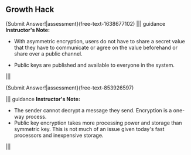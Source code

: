 
## Growth Hack 

{Submit Answer!|assessment}(free-text-1638677102)
||| guidance
**Instructor's Note:** 
 - With asymmetric encryption, users do not have to share a secret value that they have to communicate or agree on the value beforehand or share over a public channel.
 

 - Public keys are published and available to everyone in the system.
 
|||
 


{Submit Answer!|assessment}(free-text-853926597)

 

||| guidance
**Instructor's Note:** 

 - The sender cannot decrypt a message they send.  Encryption is a one-way process.
 - Public key encryption takes more processing power and storage than symmetric key.  This is not much of an issue given today's fast processors and inexpensive storage.
 
|||



 



